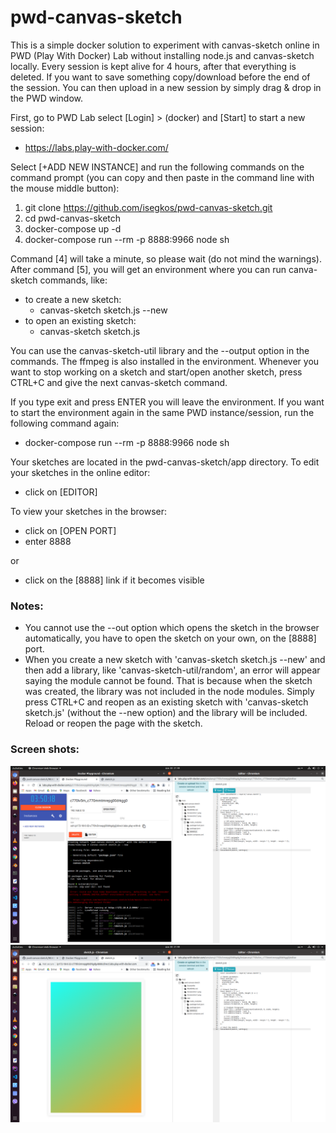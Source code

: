 # pwd-canvas-sketch
This is a simple docker solution to experiment with canvas-sketch online in PWD (Play With Docker) Lab without installing node.js and canvas-sketch locally. Every session is kept alive for 4 hours, after that everything is deleted. If you want to save something copy/download before the end of the session. You can then upload in a new session by simply drag & drop in the PWD window.

First, go to PWD Lab select [Login] > (docker) and [Start] to start a new session:
- https://labs.play-with-docker.com/

Select [+ADD NEW INSTANCE] and run the following commands on the command prompt (you can copy and then paste in the command line with the mouse middle button):
1. git clone https://github.com/isegkos/pwd-canvas-sketch.git
2. cd pwd-canvas-sketch
3. docker-compose up -d
4. docker-compose run --rm -p 8888:9966 node sh

Command [4] will take a minute, so please wait (do not mind the warnings). After command [5], you will get an environment where you can run canva-sketch commands, like:
- to create a new sketch:
  - canvas-sketch sketch.js --new 
- to open an existing sketch:
  - canvas-sketch sketch.js 

You can use the canvas-sketch-util library and the --output option in the commands. The ffmpeg is also installed in the environment. Whenever you want to stop working on a sketch and start/open another sketch, press CTRL+C and give the next canvas-sketch command. 

If you type exit and press ENTER you will leave the environment. If you want to start the environment again in the same PWD instance/session, run the following command again:
- docker-compose run --rm -p 8888:9966 node sh

Your sketches are located in the pwd-canvas-sketch/app directory. To edit your sketches in the online editor:
- click on [EDITOR]

To view your sketches in the browser:
- click on [OPEN PORT]
- enter 8888

or 
- click on the [8888] link if it becomes visible

### Notes:
- You cannot use the --out option which opens the sketch in the browser automatically, you have to open the sketch on your own, on the [8888] port.
- When you create a new sketch with 'canvas-sketch sketch.js --new' and then add a library, like 'canvas-sketch-util/random', an error will appear saying the module cannot be found. That is because when the sketch was created, the library was not included in the node modules. Simply press CTRL+C and reopen as an existing sketch with 'canvas-sketch sketch.js' (without the --new option) and the library will be included. Reload or reopen the page with the sketch.

### Screen shots:
![Screen shot: PWD & Editor](screenshots/01.png)
![Screen shot: Sketch & Editor](screenshots/02.png)

